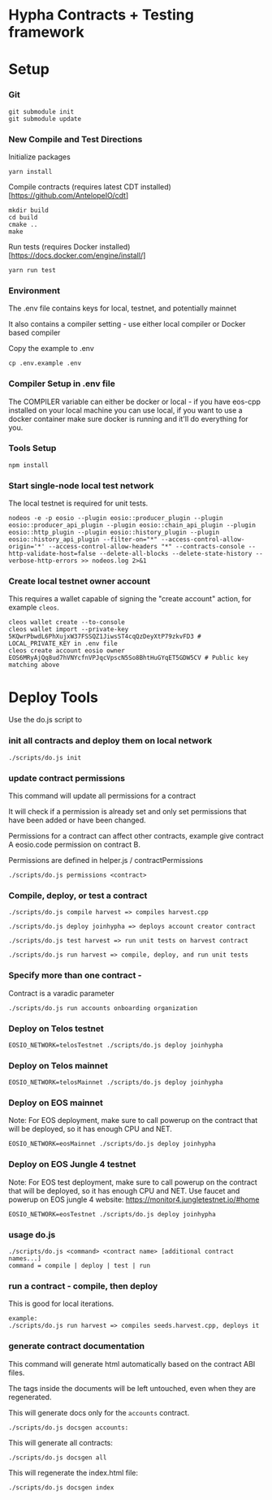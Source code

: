 # Hypha Contracts + Testing framework

# Setup

### Git

```
git submodule init
git submodule update
```

### New Compile and Test Directions

Initialize packages

```
yarn install
```

Compile contracts (requires latest CDT installed)
[https://github.com/AntelopeIO/cdt]

```
mkdir build
cd build
cmake ..
make
```

Run tests (requires Docker installed)
[https://docs.docker.com/engine/install/]

```
yarn run test
```

### Environment

The .env file contains keys for local, testnet, and potentially mainnet

It also contains a compiler setting - use either local compiler or Docker based compiler

Copy the example to .env

```
cp .env.example .env
```

### Compiler Setup in .env file

The COMPILER variable can either be docker or local - if you have eos-cpp installed on your local machine you can use local, if you want to use a docker container make sure docker is running and it'll do everything for you.

### Tools Setup

```
npm install
```

### Start single-node local test network

The local testnet is required for unit tests.

```
nodeos -e -p eosio --plugin eosio::producer_plugin --plugin eosio::producer_api_plugin --plugin eosio::chain_api_plugin --plugin eosio::http_plugin --plugin eosio::history_plugin --plugin eosio::history_api_plugin --filter-on="*" --access-control-allow-origin='*' --access-control-allow-headers "*" --contracts-console --http-validate-host=false --delete-all-blocks --delete-state-history --verbose-http-errors >> nodeos.log 2>&1
```

### Create local testnet owner account

This requires a wallet capable of signing the "create account" action, for example `cleos`.

```
cleos wallet create --to-console
cleos wallet import --private-key 5KQwrPbwdL6PhXujxW37FSSQZ1JiwsST4cqQzDeyXtP79zkvFD3 # LOCAL_PRIVATE_KEY in .env file
cleos create account eosio owner EOS6MRyAjQq8ud7hVNYcfnVPJqcVpscN5So8BhtHuGYqET5GDW5CV # Public key matching above
```

# Deploy Tools

Use the do.js script to

### init all contracts and deploy them on local network

```
./scripts/do.js init
```

### update contract permissions

This command will update all permissions for a contract

It will check if a permission is already set and only set permissions that
have been added or have been changed.

Permissions for a contract can affect other contracts, example give contract A eosio.code permission
on contract B.

Permissions are defined in helper.js / contractPermissions

```
./scripts/do.js permissions <contract>
```

### Compile, deploy, or test a contract

```
./scripts/do.js compile harvest => compiles harvest.cpp
```

```
./scripts/do.js deploy joinhypha => deploys account creator contract
```

```
./scripts/do.js test harvest => run unit tests on harvest contract
```

```
./scripts/do.js run harvest => compile, deploy, and run unit tests
```

### Specify more than one contract -

Contract is a varadic parameter

```
./scripts/do.js run accounts onboarding organization
```

### Deploy on Telos testnet

```
EOSIO_NETWORK=telosTestnet ./scripts/do.js deploy joinhypha
```

### Deploy on Telos mainnet

```
EOSIO_NETWORK=telosMainnet ./scripts/do.js deploy joinhypha
```

### Deploy on EOS mainnet

Note: For EOS deployment, make sure to call powerup on the contract that will
be deployed, so it has enough CPU and NET.

```
EOSIO_NETWORK=eosMainnet ./scripts/do.js deploy joinhypha
```

### Deploy on EOS Jungle 4 testnet

Note: For EOS test deployment, make sure to call powerup on the contract that will
be deployed, so it has enough CPU and NET.
Use faucet and powerup on EOS jungle 4 website: https://monitor4.jungletestnet.io/#home

```
EOSIO_NETWORK=eosTestnet ./scripts/do.js deploy joinhypha
```

### usage do.js

```
./scripts/do.js <command> <contract name> [additional contract names...]
command = compile | deploy | test | run
```

### run a contract - compile, then deploy

This is good for local iterations.

```
example:
./scripts/do.js run harvest => compiles seeds.harvest.cpp, deploys it
```

### generate contract documentation

This command will generate html automatically based on the contract ABI files.

The <comment> tags inside the documents will be left untouched, even when they are regenerated.

This will generate docs only for the `accounts` contract.

```
./scripts/do.js docsgen accounts:
```

This will generate all contracts:

```
./scripts/do.js docsgen all
```

This will regenerate the index.html file:

```
./scripts/do.js docsgen index
```
